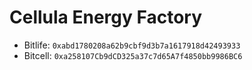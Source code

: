 # Cellula Energy Factory

- Bitlife: `0xabd1780208a62b9cbf9d3b7a1617918d42493933`
- Bitcell: `0xa258107Cb9dCD325a37c7d65A7f4850bb9986BC6`